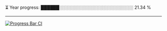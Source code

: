 
⏳ Year progress: ██████░░░░░░░░░░░░░░░░░░░░░░░░ 21.34 %

---

[![Progress Bar CI](https://github.com/thatoranzhevyy/thatoranzhevyy/actions/workflows/node.js.yml/badge.svg)](https://github.com/thatoranzhevyy/thatoranzhevyy/actions/workflows/node.js.yml)

